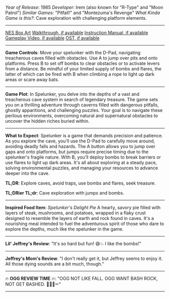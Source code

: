 *Year of Release*: 1985
*Developer*: Irem (also known for "R-Type" and "Moon Patrol")
*Similar Games*: "Pitfall!" and "Montezuma's Revenge"
*What Kinda Game is this?*: Cave exploration with challenging platform elements.

---
[NES Box Art](https://www.google.com/search?tbm=isch&q=NES+Box+Art+Spelunker) 
[Walkthrough, if available](https://www.google.com/search?q=Walkthrough+NES+Spelunker)
[Instruction Manual, if available](https://www.google.com/search?q=NES+Instruction+Manual+Spelunker)
[Gameplay Video, if available](https://www.youtube.com/results?search_query=gameplay+NES+Spelunker) 
[OST, if available](https://www.youtube.com/results?search_query=gameplay+NES+Spelunker+OST)

- - -
**Game Controls**:
Move your spelunker with the D-Pad, navigating treacherous caves filled with obstacles. Use A to jump over pits and onto platforms. Press B to set off bombs to clear obstacles or to activate levers from a distance. Be mindful of your limited supply of bombs and flares, the latter of which can be fired with B when climbing a rope to light up dark areas or scare away bats.

- - -
**Game Plot**:
In Spelunker, you delve into the depths of a vast and treacherous cave system in search of legendary treasure. The game sets you on a thrilling adventure through caverns filled with dangerous pitfalls, ghostly apparitions, and challenging puzzles. Your goal is to navigate these perilous environments, overcoming natural and supernatural obstacles to uncover the hidden riches buried within.

- - -
**What to Expect**: 
Spelunker is a game that demands precision and patience. As you explore the cave, you'll use the D-Pad to carefully move around, avoiding deadly falls and hazards. The A button allows you to jump over gaps and onto platforms, but jumps require precise timing due to the spelunker's fragile nature. With B, you'll deploy bombs to break barriers or use flares to light up dark areas. It's all about exploring at a steady pace, solving environmental puzzles, and managing your resources to advance deeper into the cave.

**TL;DR**: Explore caves, avoid traps, use bombs and flares, seek treasure.

**TL;DRier TL;dr**: Cave exploration with jumps and bombs.

---
**Inspired Food Item**: *Spelunker's Delight Pie*
A hearty, savory pie filled with layers of steak, mushrooms, and potatoes, wrapped in a flaky crust designed to resemble the layers of earth and rock found in caves. It's a nourishing meal intended to fuel the adventurous spirit of those who dare to explore the depths, much like the spelunker in the game.

---
**Lil' Jeffrey's Review**: "It's so hard but fun! 😅💥 I like the bombs!"

---
**Jeffrey's Mom's Review**: "I don't really get it, but Jeffrey seems to enjoy it. All those dying sounds are a bit much, though."

---
🔥 **OGG REVIEW TIME** 🔥: "OGG NOT LIKE FALL. OGG WANT BASH ROCK, NOT GET BASHED. 🤬🚶‍♂️⚰️"

---